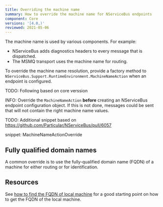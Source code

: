 ```yaml
---
title: Overriding the machine name
summary: How to override the machine name for NServiceBus endpoints
component: Core
versions: '[4.0,)'
reviewed: 2021-05-06
---
```


The machine name is used by various components. For example:

- NServiceBus adds diagnostics headers to every message that is dispatched.
- The MSMQ transport uses the machine name for routing.

To override the machine name resolution, provide a factory method to `NServiceBus.Support.RuntimeEnvironment.MachineNameAction` when an endpoint is configured.

TODO: Following based on core verssion

INFO: Override the `MachineNameAction` **before** creating an NServiceBus endpoint configuration object. If this is not done, messages could be sent that will not contain the right machine name values.


TODO: Additional snippet based on https://github.com/Particular/NServiceBus/pull/6057

snippet: MachineNameActionOverride

## Fully qualified domain names

A common override is to use the fully-qualified domain name (FQDN) of a machine for either routing or for identification.

## Resources

See [how to find the FQDN of local machine](https://stackoverflow.com/questions/804700/how-to-find-fqdn-of-local-machine-in-c-net) for a good starting point on how to get the FQDN of the local machine.
